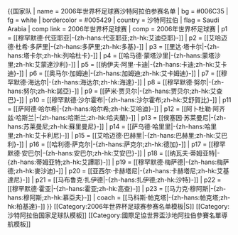 {{国家队
 | name      = 2006年世界杯足球赛沙特阿拉伯参赛名单
 | bg        = #006C35
 | fg        = white
 | bordercolor = #005429
 | country   = 沙特阿拉伯
 | flag      = Saudi Arabia
 | comp link = 2006年世界杯足球赛
 | comp      = 2006年世界杯足球赛
 | p1        = [[穆罕默德·代亚耶亚|-{zh-hans:代亚耶亚;zh-hk:艾迪亞耶}-]]
 | p2        = [[艾哈迈德·杜希·多萨里|-{zh-hans:多萨里;zh-hk:多基}-]]
 | p3        = [[里达·塔卡尔|-{zh-hans:塔卡尔;zh-hk:列哈杜卡}-]]
 | p4        = [[哈马德·蒙塔沙里|-{zh-hans:蒙塔沙里;zh-hk:艾蒙達沙利}-]]
 | p5        = [[纳伊夫·阿里·卡迪|-{zh-hans:卡迪;zh-hk:艾卡迪}-]]
 | p6        = [[奥马尔·加姆迪|-{zh-hans:加姆迪;zh-hk:艾卡姆迪}-]]
 | p7        = [[穆罕默德·海达尔|-{zh-hans:海达尔;zh-hk:海達}-]]
 | p8        = [[穆罕默德·努尔|-{zh-hans:努尔;zh-hk:諾亞}-]]
 | p9        = [[萨米·贾贝尔|-{zh-hans:贾贝尔;zh-hk:艾查巴}-]]
 | p10       = [[穆罕默德·沙尔霍布|-{zh-hans:沙尔霍布;zh-hk:艾舒賀比}-]]
 | p11       = [[萨阿德·哈尔希|-{zh-hans:哈尔希;zh-hk:艾哈迪}-]]
 | p12       = [[阿卜杜勒·阿齐兹·哈斯兰|-{zh-hans:哈斯兰;zh-hk:哈夫蘭}-]]
 | p13       = [[侯塞因·苏莱曼尼|-{zh-hans:苏莱曼尼;zh-hk:蘇里曼尼}-]]
 | p14       = [[萨乌德·哈里里|-{zh-hans:哈里里;zh-hk:艾卡利尼}-]]
 | p15       = [[艾哈迈德·巴赫里|-{zh-hans:巴赫里;zh-hk:艾巴利}-]]
 | p16       = [[哈利德·萨克尔|-{zh-hans:萨克尔;zh-hk:德加}-]]
 | p17       = [[穆罕默德·安巴尔|-{zh-hans:安巴尔;zh-hk:艾安巴}-]]
 | p18       = [[纳瓦夫·蒂姆亚特|-{zh-hans:蒂姆亚特;zh-hk:艾譚耶}-]]
 | p19       = [[穆罕默德·梅萨德|-{zh-hans:梅萨德;zh-hk:麥沙迪}-]]
 | p20       = [[亚西尔·卡赫塔尼|-{zh-hans:卡赫塔尼;zh-hk:艾基達尼}-]]
 | p21       = [[马布鲁克·扎伊德|-{zh-hans:扎伊德;zh-hk:沙特}-]]
 | p22       = [[穆罕默德·霍亚|-{zh-hans:霍亚;zh-hk:高查}-]]
 | p23       = [[马力克·穆阿斯|-{zh-hans:穆阿斯;zh-hk:慕亞夫}-]]
 | coach     = [[马科斯·帕克塔|-{zh-hans:帕克塔;zh-hk:柏基達}-]]
}}<noinclude>
[[Category:2006年世界杯足球赛参赛名单模板|S]]
[[Category:沙特阿拉伯国家足球队模板]]
[[Category:國際足協世界盃沙地阿拉伯參賽名單導航模板]]
</noinclude>